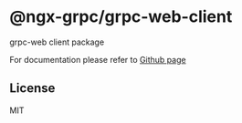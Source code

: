# @ngx-grpc/grpc-web-client

grpc-web client package

For documentation please refer to [Github page](https://github.com/ngx-grpc/ngx-grpc)

## License

MIT
